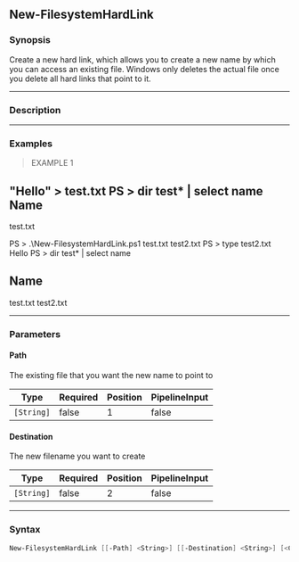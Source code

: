 New-FilesystemHardLink
----------------------

### Synopsis
Create a new hard link, which allows you to create a new name by which you
can access an existing file. Windows only deletes the actual file once
you delete all hard links that point to it.

---

### Description

---

### Examples
> EXAMPLE 1

"Hello" > test.txt
PS > dir test* | select name
Name
----
test.txt

PS > .\New-FilesystemHardLink.ps1 test.txt test2.txt
PS > type test2.txt
Hello
PS > dir test* | select name

Name
----
test.txt
test2.txt

---

### Parameters
#### **Path**
The existing file that you want the new name to point to

|Type      |Required|Position|PipelineInput|
|----------|--------|--------|-------------|
|`[String]`|false   |1       |false        |

#### **Destination**
The new filename you want to create

|Type      |Required|Position|PipelineInput|
|----------|--------|--------|-------------|
|`[String]`|false   |2       |false        |

---

### Syntax
```PowerShell
New-FilesystemHardLink [[-Path] <String>] [[-Destination] <String>] [<CommonParameters>]
```
